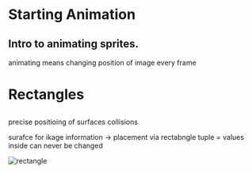 # Starting Animation
## Intro to animating sprites.

animating means changing position of image every frame


# Rectangles
##
precise positioing of surfaces
collisions

surafce for ikage information -> placement via rectabngle
tuple = values inside can never be changed

![rectangle](https://ibb.co/mSbtGt1) 
